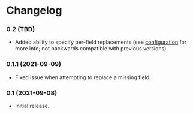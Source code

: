 # Changelog

### 0.2 (TBD)

* Added ability to specify per-field replacements (see
  [configuration](README.md#configuration) for more info; not backwards
  compatible with previous versions).

### 0.1.1 (2021-09-09)

* Fixed issue when attempting to replace a missing field.

### 0.1 (2021-09-08)

* Initial release.